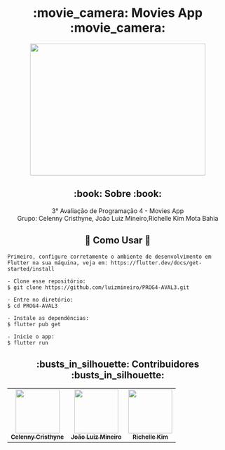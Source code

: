 <h1 align="center">
   :movie_camera: Movies App :movie_camera:
</h1>
<p align="center">
    <img src="https://media.tenor.com/peUZH8Ww2lwAAAAC/cine-pel%C3%ADcula.gif " width="400" height="300""/>
</p>

<h2 align="center">:book: Sobre :book:</h2>
   
<p align="center">
  3° Avaliação de Programação 4 - Movies App
 <br> Grupo: Celenny Cristhyne, João Luiz Mineiro,Richelle Kim Mota Bahia
</p>

<div>
 <h2 align="center">🤔 Como Usar 🤔</h2>

   ```
   Primeiro, configure corretamente o ambiente de desenvolvimento em Flutter na sua máquina, veja em: https://flutter.dev/docs/get-started/install
   
   - Clone esse repositório:
   $ git clone https://github.com/luizmineiro/PROG4-AVAL3.git

   - Entre no diretório:
   $ cd PROG4-AVAL3

   - Instale as dependências:
   $ flutter pub get

   - Inicie o app: 
   $ flutter run
   ```
</div>

<div align="center">
   <h2 align="center">:busts_in_silhouette: Contribuidores :busts_in_silhouette:</h2>
   <table>
   <tr>
      <td align="center">
      <a href="#">
        <img src="https://avatars.githubusercontent.com/celenny" width="100px;" /><br>
        <sub>
          <b>Celenny Cristhyne</b>
        </sub>
      </a>
    </td>
    <td align="center">
      <a href="#">
        <img src="https://avatars.githubusercontent.com/u/86202893?v=4" width="100px;" /><br>
        <sub>
          <b>João Luiz Mineiro</b>
        </sub>
      </a>
    </td>
     <td align="center">
      <a href="#">
        <img src="https://avatars.githubusercontent.com/u/43295714?v=4" width="100px;" /><br>
        <sub>
          <b>Richelle Kim</b>
        </sub>
      </a>
    </td>
   </tr>
   </table>
   </div>
